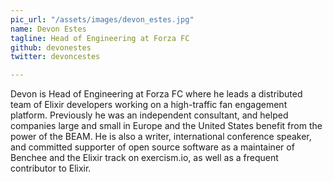```yaml
---
pic_url: "/assets/images/devon_estes.jpg"
name: Devon Estes
tagline: Head of Engineering at Forza FC
github: devonestes
twitter: devoncestes

---
```

Devon is Head of Engineering at Forza FC where he leads a distributed team of Elixir developers working on a high-traffic fan engagement platform. Previously he was an independent consultant, and helped companies large and small in Europe and the United States benefit from the power of the BEAM. He is also a writer, international conference speaker, and committed supporter of open source software as a maintainer of Benchee and the Elixir track on exercism.io, as well as a frequent contributor to Elixir.
